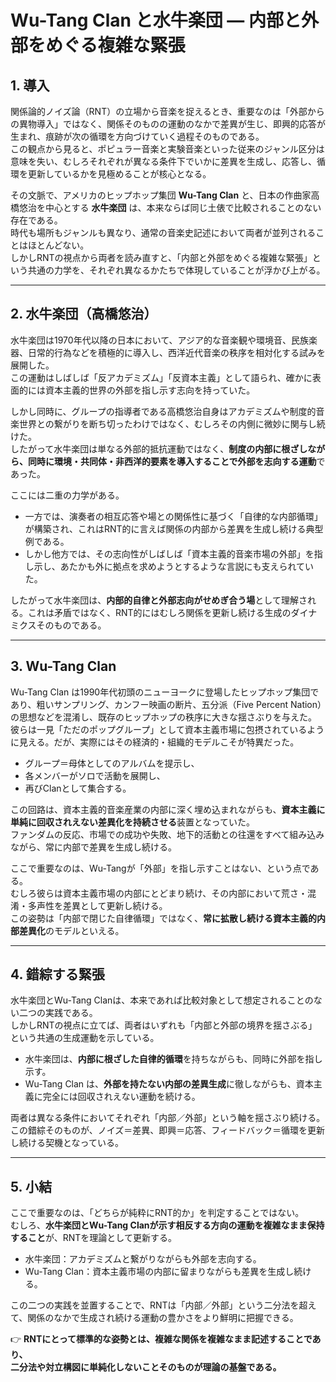 # Wu-Tang Clan と水牛楽団 ― 内部と外部をめぐる複雑な緊張

## 1. 導入
関係論的ノイズ論（RNT）の立場から音楽を捉えるとき、重要なのは「外部からの異物導入」ではなく、関係そのものの運動のなかで差異が生じ、即興的応答が生まれ、痕跡が次の循環を方向づけていく過程そのものである。  
この観点から見ると、ポピュラー音楽と実験音楽といった従来のジャンル区分は意味を失い、むしろそれぞれが異なる条件下でいかに差異を生成し、応答し、循環を更新しているかを見極めることが核心となる。  

その文脈で、アメリカのヒップホップ集団 **Wu-Tang Clan** と、日本の作曲家高橋悠治を中心とする **水牛楽団** は、本来ならば同じ土俵で比較されることのない存在である。  
時代も場所もジャンルも異なり、通常の音楽史記述において両者が並列されることはほとんどない。  
しかしRNTの視点から両者を読み直すと、「内部と外部をめぐる複雑な緊張」という共通の力学を、それぞれ異なるかたちで体現していることが浮かび上がる。  

---

## 2. 水牛楽団（高橋悠治）
水牛楽団は1970年代以降の日本において、アジア的な音楽観や環境音、民族楽器、日常的行為などを積極的に導入し、西洋近代音楽の秩序を相対化する試みを展開した。  
この運動はしばしば「反アカデミズム」「反資本主義」として語られ、確かに表面的には資本主義的世界の外部を指し示す志向を持っていた。  

しかし同時に、グループの指導者である高橋悠治自身はアカデミズムや制度的音楽世界との繋がりを断ち切ったわけではなく、むしろその内側に微妙に関与し続けた。  
したがって水牛楽団は単なる外部的抵抗運動ではなく、**制度の内部に根ざしながら、同時に環境・共同体・非西洋的要素を導入することで外部を志向する運動**であった。  

ここには二重の力学がある。  
- 一方では、演奏者の相互応答や場との関係性に基づく「自律的な内部循環」が構築され、これはRNT的に言えば関係の内部から差異を生成し続ける典型例である。  
- しかし他方では、その志向性がしばしば「資本主義的音楽市場の外部」を指し示し、あたかも外に拠点を求めようとするような言説にも支えられていた。  

したがって水牛楽団は、**内部的自律と外部志向がせめぎ合う場**として理解される。これは矛盾ではなく、RNT的にはむしろ関係を更新し続ける生成のダイナミクスそのものである。  

---

## 3. Wu-Tang Clan
Wu-Tang Clan は1990年代初頭のニューヨークに登場したヒップホップ集団であり、粗いサンプリング、カンフー映画の断片、五分派（Five Percent Nation）の思想などを混淆し、既存のヒップホップの秩序に大きな揺さぶりを与えた。  
彼らは一見「ただのポップグループ」として資本主義市場に包摂されているように見える。だが、実際にはその経済的・組織的モデルこそが特異だった。  

- グループ＝母体としてのアルバムを提示し、  
- 各メンバーがソロで活動を展開し、  
- 再びClanとして集合する。  

この回路は、資本主義的音楽産業の内部に深く埋め込まれながらも、**資本主義に単純に回収されえない差異化を持続させる**装置となっていた。  
ファンダムの反応、市場での成功や失敗、地下的活動との往還をすべて組み込みながら、常に内部で差異を生成し続ける。  

ここで重要なのは、Wu-Tangが「外部」を指し示すことはない、という点である。  
むしろ彼らは資本主義市場の内部にとどまり続け、その内部において荒さ・混淆・多声性を差異として更新し続ける。  
この姿勢は「内部で閉じた自律循環」ではなく、**常に拡散し続ける資本主義的内部差異化**のモデルといえる。  

---

## 4. 錯綜する緊張
水牛楽団とWu-Tang Clanは、本来であれば比較対象として想定されることのない二つの実践である。  
しかしRNTの視点に立てば、両者はいずれも「内部と外部の境界を揺さぶる」という共通の生成運動を示している。  

- 水牛楽団は、**内部に根ざした自律的循環**を持ちながらも、同時に外部を指し示す。  
- Wu-Tang Clan は、**外部を持たない内部の差異生成**に徹しながらも、資本主義に完全には回収されえない運動を続ける。  

両者は異なる条件においてそれぞれ「内部／外部」という軸を揺さぶり続ける。  
この錯綜そのものが、ノイズ＝差異、即興＝応答、フィードバック＝循環を更新し続ける契機となっている。  

---

## 5. 小結
ここで重要なのは、「どちらが純粋にRNT的か」を判定することではない。  
むしろ、**水牛楽団とWu-Tang Clanが示す相反する方向の運動を複雑なまま保持すること**が、RNTを理論として更新する。  

- 水牛楽団：アカデミズムと繋がりながらも外部を志向する。  
- Wu-Tang Clan：資本主義市場の内部に留まりながらも差異を生成し続ける。  

この二つの実践を並置することで、RNTは「内部／外部」という二分法を超えて、関係のなかで生成され続ける運動の豊かさをより鮮明に把握できる。  

👉 **RNTにとって標準的な姿勢とは、複雑な関係を複雑なまま記述することであり、  
二分法や対立構図に単純化しないことそのものが理論の基盤である。**
